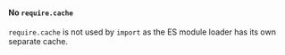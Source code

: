 #### No `require.cache`

`require.cache` is not used by `import` as the ES module loader has its own
separate cache.

<i id="esm_experimental_json_modules"></i>
